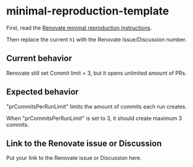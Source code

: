 # minimal-reproduction-template

First, read the [Renovate minimal reproduction instructions](https://github.com/renovatebot/renovate/blob/main/docs/development/minimal-reproductions.md).

Then replace the current `h1` with the Renovate Issue/Discussion number.

## Current behavior

Renovate still set Commit limit = 3, but it opens unlimited amount of PRs.

## Expected behavior

"prCommitsPerRunLimit" limits the amount of commits each run creates.

When "prCommitsPerRunLimit" is set to 3, it should create maximum 3 commits.

## Link to the Renovate issue or Discussion

Put your link to the Renovate issue or Discussion here.
